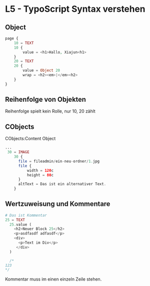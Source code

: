 # L5 - TypoScript Syntax verstehen

## Object

```php
page {
    10 = TEXT
    10 {
        value = <h1>Hallo, Xiajun<h1>
    }
    20 = TEXT
    20 {
        value = Object 20
        wrap = <h2><em>|</em><h2>
    }
}
```

## Reihenfolge von Objekten

Reihenfolge spielt kein Rolle, nur 10, 20 zählt

## CObjects

CObjects:Content Object

```php
...
 30 = IMAGE
    30 {
      file = fileadmin/ein-neu-ordner/1.jpg
      file {
          width = 120c
          height = 80c
      }
      altText = Das ist ein alternativer Text.
    }
```

## Wertzuweisung und Kommentare

```php
# Das ist Kommentar
25 = TEXT
  25.value (
    <h2>Neuer Block 25</h2>
    <p>asdfasdf adfasdf</p>
    <div>
      <p>Text im Div</p>
     </div>
  )

  /*
123
*/
```

Kommentar muss im einen einzeln Zeile stehen.
